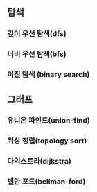 ## 탐색
### 깊이 우선 탐색(dfs)
### 너비 우선 탐색(bfs)
### 이진 탐색 (binary search)

## 그래프
### 유니온 파인드(union-find)
### 위상 정렬(topology sort)
### 다익스트라(dijkstra)
### 벨만 포드(bellman-ford)
